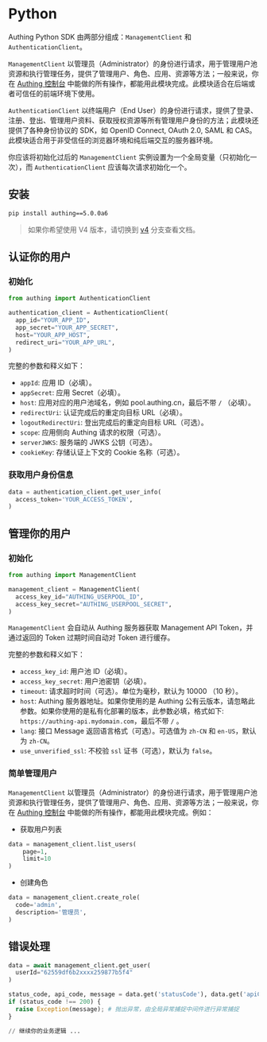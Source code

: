 # Python

Authing Python SDK 由两部分组成：`ManagementClient` 和 `AuthenticationClient`。

`ManagementClient` 以管理员（Administrator）的身份进行请求，用于管理用户池资源和执行管理任务，提供了管理用户、角色、应用、资源等方法；一般来说，你在 [Authing 控制台](https://console.authing.cn/console/userpool) 中能做的所有操作，都能用此模块完成。此模块适合在后端或者可信任的前端环境下使用。

`AuthenticationClient` 以终端用户（End User）的身份进行请求，提供了登录、注册、登出、管理用户资料、获取授权资源等所有管理用户身份的方法；此模块还提供了各种身份协议的 SDK，如 OpenID Connect, OAuth 2.0, SAML 和 CAS。此模块适合用于非受信任的浏览器环境和纯后端交互的服务器环境。

你应该将初始化过后的 `ManagementClient` 实例设置为一个全局变量（只初始化一次），而 `AuthenticationClient` 应该每次请求初始化一个。

<AppDetailSiderBar />

## 安装

```bash
pip install authing==5.0.0a6
```

> 如果你希望使用 V4 版本，请切换到 [v4](https://github.com/Authing/authing-py-sdk/tree/v4) 分支查看文档。

## 认证你的用户

### 初始化

```python
from authing import AuthenticationClient

authentication_client = AuthenticationClient(
  app_id="YOUR_APP_ID",
  app_secret="YOUR_APP_SECRET",
  host="YOUR_APP_HOST",
  redirect_uri="YOUR_APP_URL",
)
```

完整的参数和释义如下：

- `appId`: 应用 ID（必填）。
- `appSecret`: 应用 Secret（必填）。
- `host`: 应用对应的用户池域名，例如 pool.authing.cn，最后不带 `/` （必填）。
- `redirectUri`: 认证完成后的重定向目标 URL（必填）。
- `logoutRedirectUri`: 登出完成后的重定向目标 URL（可选）。
- `scope`: 应用侧向 Authing 请求的权限（可选）。
- `serverJWKS`: 服务端的 JWKS 公钥（可选）。
- `cookieKey`: 存储认证上下文的 Cookie 名称（可选）。

### 获取用户身份信息

```python
data = authentication_client.get_user_info(
  access_token='YOUR_ACCESS_TOKEN',
)
```

## 管理你的用户

### 初始化

```python
from authing import ManagementClient

management_client = ManagementClient(
  access_key_id="AUTHING_USERPOOL_ID",
  access_key_secret="AUTHING_USERPOOL_SECRET",
)
```

`ManagementClient` 会自动从 Authing 服务器获取  Management API Token，并通过返回的 Token 过期时间自动对 Token 进行缓存。

完整的参数和释义如下：

- `access_key_id`: 用户池 ID（必填）。
- `access_key_secret`: 用户池密钥（必填）。
- `timeout`: 请求超时时间（可选）。单位为毫秒，默认为 10000 （10 秒）。
- `host`: Authing 服务器地址。如果你使用的是 Authing 公有云版本，请忽略此参数。如果你使用的是私有化部署的版本，此参数必填，格式如下: `https://authing-api.mydomain.com`，最后不带 `/` 。
- `lang`: 接口 Message 返回语言格式（可选）。可选值为 `zh-CN` 和 `en-US`，默认为 `zh-CN`。
- `use_unverified_ssl`: 不校验 `ssl` 证书（可选），默认为 `false`。

### 简单管理用户

`ManagementClient` 以管理员（Administrator）的身份进行请求，用于管理用户池资源和执行管理任务，提供了管理用户、角色、应用、资源等方法；一般来说，你在 [Authing 控制台](https://console.authing.cn/console/userpool) 中能做的所有操作，都能用此模块完成。例如：

- 获取用户列表

```python
data = management_client.list_users(
    page=1,
    limit=10
)
```

- 创建角色

```python
data = management_client.create_role(
  code='admin',
  description='管理员',
)
```

## 错误处理

```python
data = await management_client.get_user(
  userId="62559df6b2xxxx259877b5f4"
)

status_code, api_code, message = data.get('statusCode'), data.get('apiCode'), data.get('message')
if (status_code !== 200) {
  raise Exception(message); # 抛出异常，由全局异常捕捉中间件进行异常捕捉
}

// 继续你的业务逻辑 ...
```